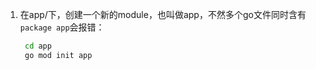 1. 在app/下，创建一个新的module，也叫做app，不然多个go文件同时含有`package app`会报错：
   ```bash
    cd app
    go mod init app
   ```